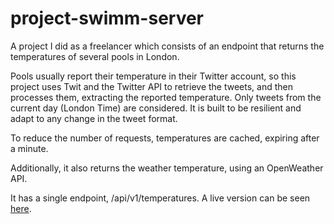 # project-swimm-server

A project I did as a freelancer which consists of an endpoint that returns the
temperatures of several pools in London.

Pools usually report their temperature in their Twitter account, so this project
uses Twit and the Twitter API to retrieve the tweets, and then processes them,
extracting the reported temperature. Only tweets from the current day (London
Time) are considered. It is built to be resilient and adapt to any change in the
tweet format.

To reduce the number of requests, temperatures are cached, expiring after a minute.

Additionally, it also returns the weather temperature, using an OpenWeather API.

It has a single endpoint, /api/v1/temperatures. A live version can be seen
[here](https://busy-ruby-jay-hem.cyclic.app/api/v1/temperatures).
